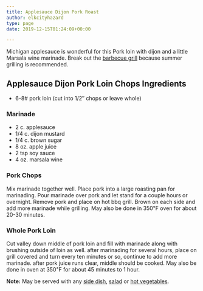 ```yaml
---
title: Applesauce Dijon Pork Roast
author: elkcityhazard
type: page
date: 2019-12-15T01:24:09+00:00

---
```

Michigan applesauce is wonderful for this Pork loin with dijon and a little Marsala wine marinade. Break out the [barbecue grill][1] because summer grilling is recommended.

## Applesauce Dijon Pork Loin Chops Ingredients

  * 6-8# pork loin (cut into 1/2&#8243; chops or leave whole)

### Marinade

  * 2 c. applesauce
  * 1/4 c. dijon mustard
  * 1/4 c. brown sugar
  * 8 oz. apple juice
  * 2 tsp soy sauce
  * 4 oz. marsala wine

### Pork Chops

Mix marinade together well. Place pork into a large roasting pan for marinading. Pour marinade over pork and let stand for a couple hours or overnight. Remove pork and place on hot bbq grill. Brown on each side and add more marinade while grilling. May also be done in 350&#8457; oven for about 20-30 minutes.

### Whole Pork Loin

Cut valley down middle of pork loin and fill with marinade along with brushing outside of loin as well. after marinading for several hours, place on grill covered and turn every ten minutes or so, continue to add more marinade. after pork juice runs clear, middle should be cooked. May also be done in oven at 350&#8457; for about 45 minutes to 1 hour.

**Note:** May be served with any [side dish][2], [salad][3] or [hot vegetables][4].

 [1]: /wordpress/grilling-cookouts-and-barbecues/
 [2]: http://192.168.0.11/wordpress/institutional-recipes-for-200/easy-side-dishes/
 [3]: /wordpress/vegetables-and-salad-recipes/
 [4]: /wordpress/hot-vegetables/
